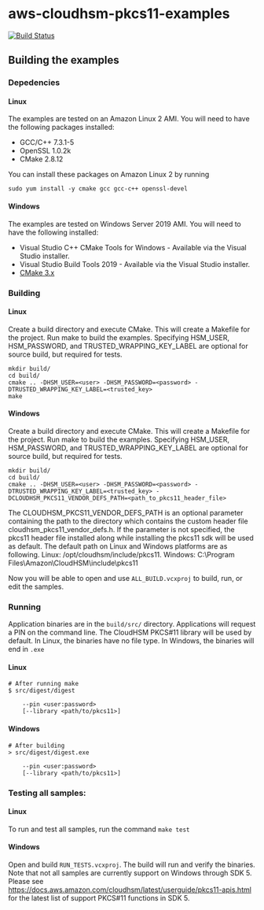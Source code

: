 # aws-cloudhsm-pkcs11-examples


[![Build Status](https://travis-ci.org/aws-samples/aws-cloudhsm-pkcs11-examples.svg?branch=master)](https://travis-ci.org/aws-samples/aws-cloudhsm-pkcs11-examples)

## Building the examples

### Depedencies

#### Linux

The examples are tested on an Amazon Linux 2 AMI. You will need to have the
following packages installed:

* GCC/C++ 7.3.1-5
* OpenSSL 1.0.2k
* CMake 2.8.12

You can install these packages on Amazon Linux 2 by running

```
sudo yum install -y cmake gcc gcc-c++ openssl-devel
```

#### Windows

The examples are tested on Windows Server 2019 AMI. You will need to have the
following installed:

* Visual Studio C++ CMake Tools for Windows - Available via the Visual Studio installer.
* Visual Studio Build Tools 2019 - Available via the Visual Studio installer.
* [CMake 3.x](https://cmake.org/download/)


### Building

#### Linux

Create a build directory and execute CMake. This will create a Makefile for the
project. Run make to build the examples. Specifying HSM_USER, HSM_PASSWORD, and
TRUSTED_WRAPPING_KEY_LABEL are optional for source build, but required for tests.

```
mkdir build/
cd build/
cmake .. -DHSM_USER=<user> -DHSM_PASSWORD=<password> -DTRUSTED_WRAPPING_KEY_LABEL=<trusted_key>
make
```

#### Windows

Create a build directory and execute CMake. This will create a Makefile for the
project. Run make to build the examples. Specifying HSM_USER, HSM_PASSWORD, and
TRUSTED_WRAPPING_KEY_LABEL are optional for source build, but required for tests.

```
mkdir build/
cd build/
cmake .. -DHSM_USER=<user> -DHSM_PASSWORD=<password> -DTRUSTED_WRAPPING_KEY_LABEL=<trusted_key> -DCLOUDHSM_PKCS11_VENDOR_DEFS_PATH=<path_to_pkcs11_header_file>
```
The CLOUDHSM_PKCS11_VENDOR_DEFS_PATH is an optional parameter containing the path to the directory which contains the 
custom header file cloudhsm_pkcs11_vendor_defs.h.
If the parameter is not specified, the pkcs11 header file installed along while installing the pkcs11 sdk will be used
as default. The default path on Linux and Windows platforms are as following.
Linux: /opt/cloudhsm/include/pkcs11.
Windows: C:\Program Files\Amazon\CloudHSM\include\pkcs11

Now you will be able to open and use `ALL_BUILD.vcxproj` to build, run, or edit
the samples.

### Running

Application binaries are in the `build/src/` directory. Applications will request
a PIN on the command line. The CloudHSM PKCS#11 library will be used by default.
In Linux, the binaries have no file type. In Windows, the binaries will end in `.exe`

#### Linux

```
# After running make
$ src/digest/digest

	--pin <user:password>
	[--library <path/to/pkcs11>]
```

#### Windows

```
# After building
> src/digest/digest.exe

	--pin <user:password>
	[--library <path/to/pkcs11>]
```

### Testing all samples:

#### Linux

To run and test all samples, run the command ```make test```

#### Windows

Open and build `RUN_TESTS.vcxproj`. The build will run and verify the binaries.
Note that not all samples are currently support on Windows through SDK 5.
Please see https://docs.aws.amazon.com/cloudhsm/latest/userguide/pkcs11-apis.html
for the latest list of support PKCS#11 functions in SDK 5.

